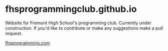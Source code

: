 # fhsprogrammingclub.github.io
Website for Fremont High School's programming club. Currently under construction. If you'd like to contribute or make any suggestions make a pull request. 

[fhsprogramming.com](fhsprogramming.com)

